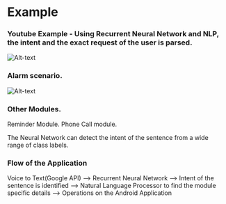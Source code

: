 
# Example 

### Youtube Example - Using Recurrent Neural Network and NLP, the intent and the exact request of the user is parsed.
![Alt-text](https://thumbs.gfycat.com/SlimParchedArrowworm-size_restricted.gif)


### Alarm scenario.
![Alt-text](https://thumbs.gfycat.com/SimplisticValuableAchillestang-size_restricted.gif)


### Other Modules.

Reminder Module.
Phone Call module.


The Neural Network can detect the intent of the sentence from a wide range of class labels.

### Flow of the Application

Voice to Text(Google API) --> Recurrent Neural Network --> Intent of the sentence is identified --> Natural Language Processor to find the module specific details --> Operations on the Android Application 



